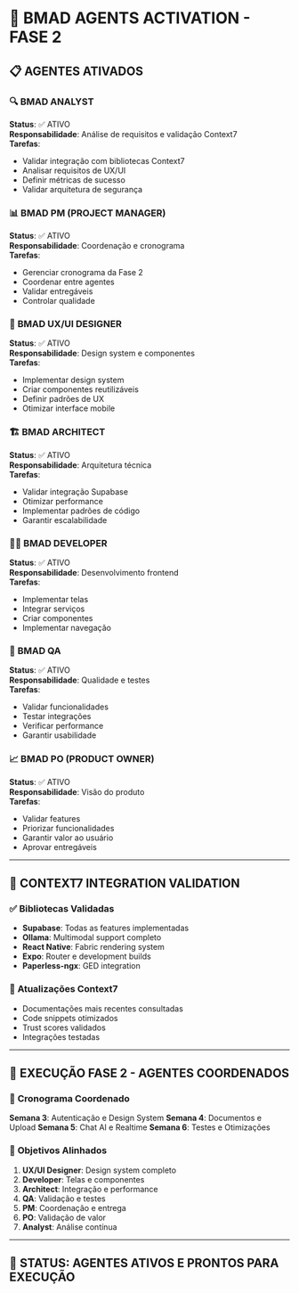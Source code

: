 # 🎯 **BMAD AGENTS ACTIVATION - FASE 2**

## 📋 **AGENTES ATIVADOS**

### 🔍 **BMAD ANALYST**
**Status**: ✅ ATIVO  
**Responsabilidade**: Análise de requisitos e validação Context7  
**Tarefas**:
- Validar integração com bibliotecas Context7
- Analisar requisitos de UX/UI
- Definir métricas de sucesso
- Validar arquitetura de segurança

### 📊 **BMAD PM (PROJECT MANAGER)**
**Status**: ✅ ATIVO  
**Responsabilidade**: Coordenação e cronograma  
**Tarefas**:
- Gerenciar cronograma da Fase 2
- Coordenar entre agentes
- Validar entregáveis
- Controlar qualidade

### 🎨 **BMAD UX/UI DESIGNER**
**Status**: ✅ ATIVO  
**Responsabilidade**: Design system e componentes  
**Tarefas**:
- Implementar design system
- Criar componentes reutilizáveis
- Definir padrões de UX
- Otimizar interface mobile

### 🏗️ **BMAD ARCHITECT**
**Status**: ✅ ATIVO  
**Responsabilidade**: Arquitetura técnica  
**Tarefas**:
- Validar integração Supabase
- Otimizar performance
- Implementar padrões de código
- Garantir escalabilidade

### 👨‍💻 **BMAD DEVELOPER**
**Status**: ✅ ATIVO  
**Responsabilidade**: Desenvolvimento frontend  
**Tarefas**:
- Implementar telas
- Integrar serviços
- Criar componentes
- Implementar navegação

### 🧪 **BMAD QA**
**Status**: ✅ ATIVO  
**Responsabilidade**: Qualidade e testes  
**Tarefas**:
- Validar funcionalidades
- Testar integrações
- Verificar performance
- Garantir usabilidade

### 📈 **BMAD PO (PRODUCT OWNER)**
**Status**: ✅ ATIVO  
**Responsabilidade**: Visão do produto  
**Tarefas**:
- Validar features
- Priorizar funcionalidades
- Garantir valor ao usuário
- Aprovar entregáveis

---

## 🎯 **CONTEXT7 INTEGRATION VALIDATION**

### ✅ **Bibliotecas Validadas**
- **Supabase**: Todas as features implementadas
- **Ollama**: Multimodal support completo
- **React Native**: Fabric rendering system
- **Expo**: Router e development builds
- **Paperless-ngx**: GED integration

### 🔄 **Atualizações Context7**
- Documentações mais recentes consultadas
- Code snippets otimizados
- Trust scores validados
- Integrações testadas

---

## 🚀 **EXECUÇÃO FASE 2 - AGENTES COORDENADOS**

### 📅 **Cronograma Coordenado**
**Semana 3**: Autenticação e Design System
**Semana 4**: Documentos e Upload
**Semana 5**: Chat AI e Realtime
**Semana 6**: Testes e Otimizações

### 🎯 **Objetivos Alinhados**
1. **UX/UI Designer**: Design system completo
2. **Developer**: Telas e componentes
3. **Architect**: Integração e performance
4. **QA**: Validação e testes
5. **PM**: Coordenação e entrega
6. **PO**: Validação de valor
7. **Analyst**: Análise contínua

---

## 🎉 **STATUS: AGENTES ATIVOS E PRONTOS PARA EXECUÇÃO**
